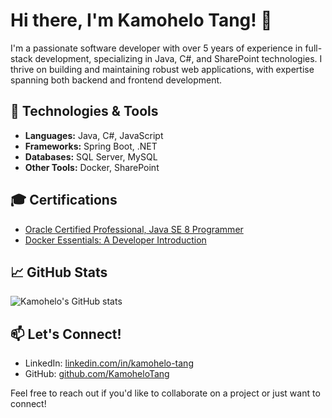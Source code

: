 # Hi there, I'm Kamohelo Tang! 👋

I'm a passionate software developer with over 5 years of experience in full-stack development, specializing in Java, C#, and SharePoint technologies. I thrive on building and maintaining robust web applications, with expertise spanning both backend and frontend development.

## 🔧 Technologies & Tools

- **Languages:** Java, C#, JavaScript
- **Frameworks:** Spring Boot, .NET
- **Databases:** SQL Server, MySQL
- **Other Tools:** Docker, SharePoint

## 🎓 Certifications

- [Oracle Certified Professional, Java SE 8 Programmer](https://www.credly.com/badges/eea66187-849a-49db-a5d6-ea2bef1992ff/linked_in_profile)
- [Docker Essentials: A Developer Introduction](https://www.credly.com/badges/80eafa61-e563-494c-a46e-7b1f33391c89/linked_in_profile)

## 📈 GitHub Stats

![Kamohelo's GitHub stats](https://github-readme-stats.vercel.app/api?username=KamoheloTang&show_icons=true&theme=radical)

## 📫 Let's Connect!

- LinkedIn: [linkedin.com/in/kamohelo-tang](https://www.linkedin.com/in/kamohelo-tang)
- GitHub: [github.com/KamoheloTang](https://github.com/KamoheloTang)

Feel free to reach out if you'd like to collaborate on a project or just want to connect!
